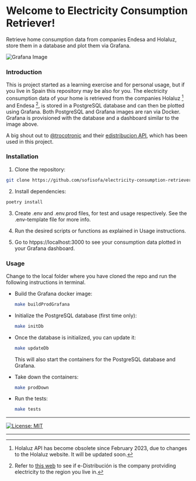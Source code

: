 # Welcome to Electricity Consumption Retriever!

Retrieve home consumption data from companies Endesa and Holaluz, store them in a database and plot them via Grafana.

![Grafana Image](https://github.com/sofisofa/electricity-consumption-retriever/blob/main/Screensh-Grafana.png)

### Introduction
This is project started as a learning exercise and for personal usage, but if you live in Spain this repository may be also for you. The electricity consumption data of your home is retrieved from the companies Holaluz [^1] and Endesa [^2], is stored in a PostgreSQL database and can then be plotted using Grafana. Both PostgreSQL and Grafana images are ran via Docker. Grafana is provisioned with the database and a dashboard similar to the image above.

A big shout out to [@trocotronic](https://github.com/trocotronic) and their [edistribucion API](https://github.com/trocotronic/edistribucion), which has been used in this project.


### Installation
1. Clone the repository:
```bash
git clone https://github.com/sofisofa/electricity-consumption-retriever.git
```

2. Install dependencies:
```bash
poetry install
```

3. Create .env and .env.prod files, for test and usage respectively. See the .env-template file for more info.


4. Run the desired scripts or functions as explained in Usage instructions.


5. Go to htpps://localhost:3000 to see your consumption data plotted in your Grafana dashboard.


### Usage
Change to the local folder where you have cloned the repo and run the following instructions in terminal.

* Build the Grafana docker image:
    ```bash
    make buildProdGrafana
    ```

* Initialize the PostgreSQL database (first time only):
    ```bash
    make initDb
    ```
  
* Once the database is initialized, you can update it:
    ```bash 
    make updateDb
    ```
  This will also start the containers for the PostgreSQL database and Grafana.


* Take down the containers:
    ```bash 
    make prodDown
    ```

* Run the tests:
    ```bash
    make tests
    ```

----

 [![License: MIT](https://img.shields.io/badge/License-MIT-yellow.svg)](https://opensource.org/licenses/MIT)

----
[^1]: Holaluz API has become obsolete since February 2023, due to changes to the Holaluz website. It will be updated soon.

[^2]: Refer to [this web](https://www.endesa.com/es/blog/blog-de-endesa/luz/comercializadora-distribuidora-diferencias) to see if e-Distribución is the company protviding electricity to the region you live in.


